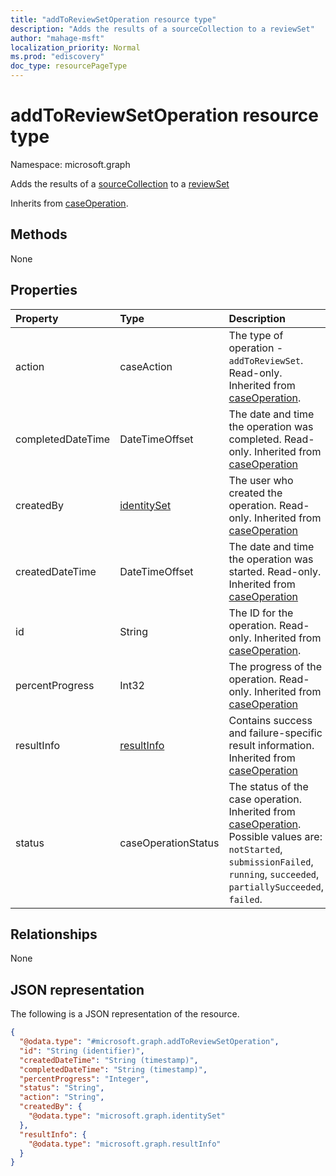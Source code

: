 ```yaml
---
title: "addToReviewSetOperation resource type"
description: "Adds the results of a sourceCollection to a reviewSet"
author: "mahage-msft"
localization_priority: Normal
ms.prod: "ediscovery"
doc_type: resourcePageType
---
```


# addToReviewSetOperation resource type

Namespace: microsoft.graph

Adds the results of a [sourceCollection](../resources/sourcecollection.md) to a [reviewSet](../resources/reviewset.md)

Inherits from [caseOperation](../resources/caseoperation.md).

## Methods

None

## Properties

|Property|Type|Description|
|:---|:---|:---|
|action|caseAction| The type of operation - `addToReviewSet`. Read-only. Inherited from [caseOperation](../resources/caseoperation.md).|
|completedDateTime|DateTimeOffset|The date and time the operation was completed. Read-only. Inherited from [caseOperation](../resources/caseoperation.md)|
|createdBy|[identitySet](../resources/identityset.md)|The user who created the operation. Read-only. Inherited from [caseOperation](../resources/caseoperation.md)|
|createdDateTime|DateTimeOffset|The date and time the operation was started. Read-only. Inherited from [caseOperation](../resources/caseoperation.md)|
|id|String| The ID for the operation. Read-only. Inherited from [caseOperation](../resources/caseoperation.md).|
|percentProgress|Int32|The progress of the operation. Read-only. Inherited from [caseOperation](../resources/caseoperation.md)|
|resultInfo|[resultInfo](../resources/resultinfo.md)|Contains success and failure-specific result information. Inherited from [caseOperation](../resources/caseoperation.md)|
|status|caseOperationStatus|The status of the case operation. Inherited from [caseOperation](../resources/caseoperation.md). Possible values are: `notStarted`, `submissionFailed`, `running`, `succeeded`, `partiallySucceeded`, `failed`.|

## Relationships

None

## JSON representation

The following is a JSON representation of the resource.
<!-- {
  "blockType": "resource",
  "keyProperty": "id",
  "@odata.type": "microsoft.graph.addToReviewSetOperation",
  "baseType": "microsoft.compliance.ediscovery.contract.caseOperation",
  "openType": false
}
-->

``` json
{
  "@odata.type": "#microsoft.graph.addToReviewSetOperation",
  "id": "String (identifier)",
  "createdDateTime": "String (timestamp)",
  "completedDateTime": "String (timestamp)",
  "percentProgress": "Integer",
  "status": "String",
  "action": "String",
  "createdBy": {
    "@odata.type": "microsoft.graph.identitySet"
  },
  "resultInfo": {
    "@odata.type": "microsoft.graph.resultInfo"
  }
}
```
